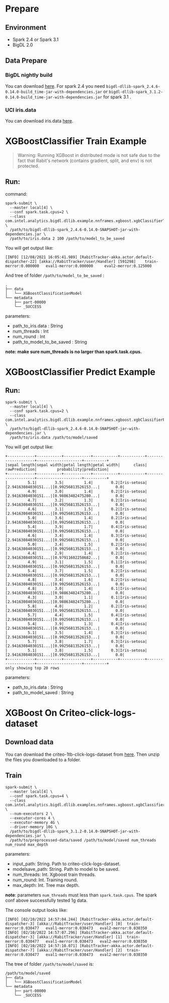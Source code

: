 # Prepare

## Environment
- Spark 2.4 or Spark 3.1
- BigDL 2.0 

## Data Prepare

### BigDL nightly build

You can download [here](https://bigdl.readthedocs.io/en/latest/doc/release.html).
For spark 2.4 you need `bigdl-dllib-spark_2.4.6-0.14.0-build_time-jar-with-dependencies.jar` or `bigdl-dllib-spark_3.1.2-0.14.0-build_time-jar-with-dependencies.jar` for spark 3.1 . 


### UCI iris.data

You can download iris.data [here](https://archive.ics.uci.edu/ml/machine-learning-databases/iris/iris.data).

# XGBoostClassifier Train Example

> Warning: Running XGBoost in distributed mode is not safe due to the fact that Rabit's network (contains gradient, split, and env) is not protected.

## Run:

command:
```
spark-submit \
  --master local[4] \
  --conf spark.task.cpus=2 \
  --class com.intel.analytics.bigdl.dllib.example.nnframes.xgboost.xgbClassifierTrainingExample \
  /path/to/bigdl-dllib-spark_2.4.6-0.14.0-SNAPSHOT-jar-with-dependencies.jar \
  /path/to/iris.data 2 100 /path/to/model_to_be_saved
```

You will get output like:
```
[INFO] [12/08/2021 16:05:41.989] [RabitTracker-akka.actor.default-dispatcher-22] [akka://RabitTracker/user/Handler] [591298]    train-merror:0.000000   eval1-merror:0.000000     eval2-merror:0.125000
```
And tree of folder `/path/to/model_to_be_saved` :
```
.
├── data
│   └── XGBoostClassificationModel
└── metadata
    ├── part-00000
    └── _SUCCESS
```
parameters:
- path_to_iris.data : String
- num_threads : Int
- num_round : Int 
- path_to_model_to_be_saved : String

**note: make sure num_threads is no larger than spark.task.cpus.**

# XGBoostClassifier Predict Example
## Run:
```
spark-submit \
  --master local[4] \
  --conf spark.task.cpus=2 \
  --class com.intel.analytics.bigdl.dllib.example.nnframes.xgboost.xgbClassifierPredictExample \
  /path/to/bigdl-dllib-spark_2.4.6-0.14.0-SNAPSHOT-jar-with-dependencies.jar \
  /path/to/iris.data /path/to/model/saved
```
You will get output like:
```
+------------+-----------+------------+-----------+-----------+--------------------+--------------------+----------+
|sepal length|sepal width|petal length|petal width|      class|       rawPrediction|         probability|prediction|
+------------+-----------+------------+-----------+-----------+--------------------+--------------------+----------+
|         5.1|        3.5|         1.4|        0.2|Iris-setosa|[2.94163084030151...|[0.99256813526153...|       0.0|
|         4.9|        3.0|         1.4|        0.2|Iris-setosa|[2.94163084030151...|[0.98863482475280...|       0.0|
|         4.7|        3.2|         1.3|        0.2|Iris-setosa|[2.94163084030151...|[0.99256813526153...|       0.0|
|         4.6|        3.1|         1.5|        0.2|Iris-setosa|[2.94163084030151...|[0.99256813526153...|       0.0|
|         5.0|        3.6|         1.4|        0.2|Iris-setosa|[2.94163084030151...|[0.99256813526153...|       0.0|
|         5.4|        3.9|         1.7|        0.4|Iris-setosa|[2.94163084030151...|[0.99256813526153...|       0.0|
|         4.6|        3.4|         1.4|        0.3|Iris-setosa|[2.94163084030151...|[0.99256813526153...|       0.0|
|         5.0|        3.4|         1.5|        0.2|Iris-setosa|[2.94163084030151...|[0.99256813526153...|       0.0|
|         4.4|        2.9|         1.4|        0.2|Iris-setosa|[2.94163084030151...|[0.97911602258682...|       0.0|
|         4.9|        3.1|         1.5|        0.1|Iris-setosa|[2.94163084030151...|[0.99256813526153...|       0.0|
|         5.4|        3.7|         1.5|        0.2|Iris-setosa|[2.94163084030151...|[0.99256813526153...|       0.0|
|         4.8|        3.4|         1.6|        0.2|Iris-setosa|[2.94163084030151...|[0.99256813526153...|       0.0|
|         4.8|        3.0|         1.4|        0.1|Iris-setosa|[2.94163084030151...|[0.98863482475280...|       0.0|
|         4.3|        3.0|         1.1|        0.1|Iris-setosa|[2.94163084030151...|[0.98863482475280...|       0.0|
|         5.8|        4.0|         1.2|        0.2|Iris-setosa|[2.94163084030151...|[0.99256813526153...|       0.0|
|         5.7|        4.4|         1.5|        0.4|Iris-setosa|[2.94163084030151...|[0.99256813526153...|       0.0|
|         5.4|        3.9|         1.3|        0.4|Iris-setosa|[2.94163084030151...|[0.99256813526153...|       0.0|
|         5.1|        3.5|         1.4|        0.3|Iris-setosa|[2.94163084030151...|[0.99256813526153...|       0.0|
|         5.7|        3.8|         1.7|        0.3|Iris-setosa|[2.94163084030151...|[0.99256813526153...|       0.0|
|         5.1|        3.8|         1.5|        0.3|Iris-setosa|[2.94163084030151...|[0.99256813526153...|       0.0|
+------------+-----------+------------+-----------+-----------+--------------------+--------------------+----------+
only showing top 20 rows
```
parameters:
- path_to_iris.data : String
- path_to_model_saved : String

# XGBoost On Criteo-click-logs-dataset
## Download data
You can download the criteo-1tb-click-logs-dataset from [here](https://ailab.criteo.com/download-criteo-1tb-click-logs-dataset/). Then unzip the files you downloaded to a folder.

## Train
```
spark-submit \
  --master local[4] \
  --conf spark.task.cpus=4 \
  --class com.intel.analytics.bigdl.dllib.examples.nnframes.xgboost.xgbClassifierTrainingExampleOnCriteoClickLogsDataset \
  --num-executors 2 \
  --executor-cores 4 \
  --executor-memory 4G \
  --driver-memory 10G \
  /path/to/bigdl-dllib-spark_3.1.2-0.14.0-SNAPSHOT-jar-with-dependencies.jar \
  /path/to/preprocessed-data/saved /path/to/model/saved num_threads num_round max_depth
```

parameters:
- input_path: String. Path to criteo-click-logs-dataset.
- modelsave_path: String. Path to model to be saved.
- num_threads: Int. Xgboost train threads.
- num_round: Int. Training round.
- max_depth: Int. Tree max depth.

**note**: parameters `num_threads` must less than `spark.task.cpus`. The spark conf above successfully tested 1g data.

The console output looks like:
```
[INFO] [02/10/2022 14:57:04.244] [RabitTracker-akka.actor.default-dispatcher-3] [akka://RabitTracker/user/Handler] [0]  train-merror:0.030477   eval1-merror:0.030473   eval2-merror:0.030350
[INFO] [02/10/2022 14:57:07.296] [RabitTracker-akka.actor.default-dispatcher-3] [akka://RabitTracker/user/Handler] [1]  train-merror:0.030477   eval1-merror:0.030473   eval2-merror:0.030350
[INFO] [02/10/2022 14:57:10.071] [RabitTracker-akka.actor.default-dispatcher-7] [akka://RabitTracker/user/Handler] [2]  train-merror:0.030477   eval1-merror:0.030473   eval2-merror:0.030350
```

The tree of folder `/path/to/model/saved` is:
```
/path/to/model/saved
├── data
│   └── XGBoostClassificationModel
└── metadata
    ├── part-00000
    └── _SUCCESS
```
